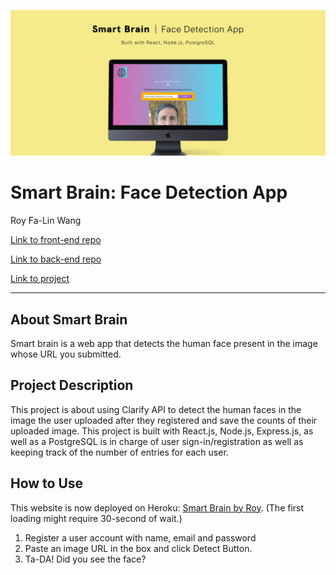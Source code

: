 ![Smart Brain Cover](public/Smart-app-cover.png)

# Smart Brain: Face Detection App

Roy Fa-Lin Wang

[Link to front-end repo](https://github.com/falinwang/react-facerecognitionbrain)

[Link to back-end repo](https://github.com/falinwang/react-facerecognitionbrain-api)

[Link to project](https://smart-brain-roy.herokuapp.com/)


---
## About Smart Brain

Smart brain is a web app that detects the human face present in the image whose URL you submitted.

## Project Description

This project is about using Clarify API to detect the human faces in the image the user uploaded after they registered and save the counts of their uploaded image. 
This project is built with React.js, Node.js, Express.js, as well as a PostgreSQL is in charge of user sign-in/registration as well as keeping track of the number of entries for each user.


## How to Use

This website is now deployed on Heroku: [Smart Brain by Roy](https://smart-brain-roy.herokuapp.com/). (The first loading might require 30-second of wait.)
1. Register a user account with name, email and password
2. Paste an image URL in the box and click Detect Button.
3. Ta-DA! Did you see the face?